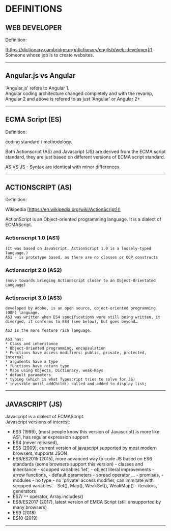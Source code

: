 # DEFINITIONS

## WEB DEVELOPER

Definition:

[https://dictionary.cambridge.org/dictionary/english/web-developer]()  
Someone whose job is to create websites.

---

## Angular.js vs Angular

'Angular.js' refers to Angular 1.  
Angular coding architecture changed completely and with the revamp,  
Angular 2 and above is refered to as just 'Angular' or Angular 2+

---

## ECMA Script (ES)

Definition:

coding standard / methodology.

Both Actionscript (AS) and Javascript (JS) are derived from the ECMA script standard, they are just based on different versions of ECMA script standard.

AS VS JS - Syntax are identical with minor differences.

---

## ACTIONSCRIPT (AS)

Definition:

Wikipedia [https://en.wikipedia.org/wiki/ActionScript]()

ActionScript is an Object-oriented programming language. It is a dialect of ECMAScript.

### Actionscript 1.0 (AS1)

    (It was based on JavaScript. ActionScript 1.0 is a loosely-typed language.)
    AS1 - is prototype based, as there are no classes or OOP constructs

### Actionscript 2.0 (AS2)

    (move towards bringing ActionScript closer to an Object-Orientated Language)

### Actionscript 3.0 (AS3)

    developed by Adobe, is an open source, object-oriented programming (OOP) language.
    AS3 was written when ES4 specifications were still being written, it diverged, it conforms to ES4 (see below), but goes beyond…

    AS3 is the more feature rich language.

    AS3 has:
    * Class and inheritance
    * Object-Oriented programming, encapsulation
    * Functions have access modifiers: public, private, protected, internal
    * arguments have a type
    * functions have return type
    * Maps using Objects, Dictionary, weak-Keys
    * default parameters
    * typing (which is what Typescript tries to solve for JS)
    * invisible until addChild() called and added to display list;

---

## JAVASCRIPT (JS)

Javascript is a dialect of ECMAScript.  
Javascript versions of interest:

- ES3 (1999), (most people know this version of Javascript) is more like AS1, has regular expression support
- ES4 (never released),
- ES5 (2009), current version of javascript supported by most modern browsers, supports JSON
- ES6/ES2015 (2015), more advanced way to code JS based on ES6 standards (some browsers support this version) - classes and inheritance - scopped variables 'let', - object literal improvements - arrow functions, - default parameters - spread operator ... - promises, - modules - no type - no 'private' access modifier, can immitate with scopped variables. - Set(), Map(), WeakSet(), WeakMap() - iterators, generators
- ES7/ `**` operator, Array.includes()
- ES8/ES2017 (2017), latest version of EMCA Script (still unsupported by many browsers)
- ES9 (2018)
- ES10 (2019)

---

